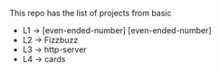 This repo has the list of projects from basic
- L1 -> [even-ended-number] [even-ended-number]
- L2 -> Fizzbuzz
- L3 -> http-server
- L4 -> cards 
